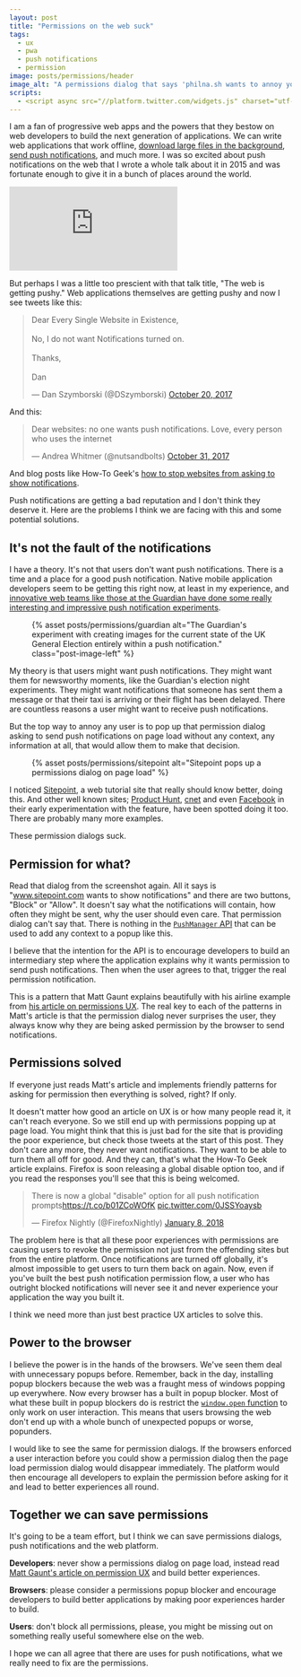 ```yaml
---
layout: post
title: "Permissions on the web suck"
tags:
  - ux
  - pwa
  - push notifications
  - permission
image: posts/permissions/header
image_alt: "A permissions dialog that says 'philna.sh wants to annoy you constantly"
scripts:
  - <script async src="//platform.twitter.com/widgets.js" charset="utf-8"></script>
---
```


I am a fan of progressive web apps and the powers that they bestow on web developers to build the next generation of applications. We can write web applications that work offline, [download large files in the background](https://philna.sh/blog/2017/07/04/experimenting-with-the-background-fetch-api/), [send push notifications](https://www.twilio.com/blog/2016/02/web-powered-sms-inbox-with-service-worker-push-notifications.html), and much more. I was so excited about push notifications on the web that I wrote a whole talk about it in 2015 and was fortunate enough to give it in a bunch of places around the world.

<div class="post-video">
  <iframe src="https://www.youtube.com/embed/4-WnlHhqcjU?t=14" frameborder="0" gesture="media" allow="encrypted-media" allowfullscreen></iframe>
</div>

But perhaps I was a little too prescient with that talk title, "The web is getting pushy." Web applications themselves are getting pushy and now I see tweets like this:

<blockquote class="twitter-tweet" data-lang="en"><p lang="en" dir="ltr">Dear Every Single Website in Existence,<br><br>No, I do not want Notifications turned on.<br><br>Thanks,<br><br>Dan</p>&mdash; Dan Szymborski (@DSzymborski) <a href="https://twitter.com/DSzymborski/status/921260402146672641?ref_src=twsrc%5Etfw">October 20, 2017</a></blockquote>

And this:

<blockquote class="twitter-tweet" data-lang="en"><p lang="en" dir="ltr">Dear websites: no one wants push notifications. Love, every person who uses the internet</p>&mdash; Andrea Whitmer (@nutsandbolts) <a href="https://twitter.com/nutsandbolts/status/925421346259193862?ref_src=twsrc%5Etfw">October 31, 2017</a></blockquote>

And blog posts like How-To Geek's [how to stop websites from asking to show notifications](https://www.howtogeek.com/288946/how-to-stop-websites-from-asking-to-show-notifications/).

Push notifications are getting a bad reputation and I don't think they deserve it. Here are the problems I think we are facing with this and some potential solutions.

## It's not the fault of the notifications

I have a theory. It's not that users don't want push notifications. There is a time and a place for a good push notification. Native mobile application developers seem to be getting this right now, at least in my experience, and [innovative web teams like those at the Guardian have done some really interesting and impressive push notification experiments](https://medium.com/the-guardian-mobile-innovation-lab/generating-images-in-javascript-without-using-the-canvas-api-77f3f4355fad).

<figure class="post-image-left">
  <picture>
    <source type="image/webp" srcset="{% asset posts/permissions/guardian @path %}.webp">
    {% asset posts/permissions/guardian alt="The Guardian's experiment with creating images for the current state of the UK General Election entirely within a push notification." class="post-image-left" %}
  </picture>
</figure>

My theory is that users might want push notifications. They might want them for newsworthy moments, like the Guardian's election night experiments. They might want notifications that someone has sent them a message or that their taxi is arriving or their flight has been delayed. There are countless reasons a user might want to receive push notifications.

But the top way to annoy any user is to pop up that permission dialog asking to send push notifications on page load without any context, any information at all, that would allow them to make that decision.

<figure class="post-image">
  <picture>
    <source type="image/webp" srcset="{% asset posts/permissions/sitepoint @path %}.webp">
    {% asset posts/permissions/sitepoint alt="Sitepoint pops up a permissions dialog on page load" %}
  </picture>
</figure>

I noticed [Sitepoint](http://sitepoint.com/), a web tutorial site that really should know better, doing this. And other well known sites; [Product Hunt](https://www.producthunt.com/), [cnet](https://www.cnet.com/) and even [Facebook](https://www.facebook.com/) in their early experimentation with the feature, have been spotted doing it too. There are probably many more examples.

These permission dialogs suck.

## Permission for what?

Read that dialog from the screenshot again. All it says is "www.sitepoint.com wants to show notifications" and there are two buttons, "Block" or "Allow". It doesn't say what the notifications will contain, how often they might be sent, why the user should even care. That permission dialog can't say that. There is nothing in the [`PushManager` API](https://developer.mozilla.org/en-US/docs/Web/API/PushManager) that can be used to add any context to a popup like this.

I believe that the intention for the API is to encourage developers to build an intermediary step where the application explains why it wants permission to send push notifications. Then when the user agrees to that, trigger the real permission notification.

This is a pattern that Matt Gaunt explains beautifully with his airline example from [his article on permissions UX](https://developers.google.com/web/fundamentals/push-notifications/permission-ux). The real key to each of the patterns in Matt's article is that the permission dialog never surprises the user, they always know why they are being asked permission by the browser to send notifications.

## Permissions solved

If everyone just reads Matt's article and implements friendly patterns for asking for permission then everything is solved, right? If only.

It doesn't matter how good an article on UX is or how many people read it, it can't reach everyone. So we still end up with permissions popping up at page load. You might think that this is just bad for the site that is providing the poor experience, but check those tweets at the start of this post. They don't care any more, they never want notifications. They want to be able to turn them all off for good. And they can, that's what the How-To Geek article explains. Firefox is soon releasing a global disable option too, and if you read the responses you'll see that this is being welcomed.

<blockquote class="twitter-tweet" data-lang="en"><p lang="en" dir="ltr">There is now a global &quot;disable&quot; option for all push notification prompts<a href="https://t.co/b01ZCoWOfK">https://t.co/b01ZCoWOfK</a> <a href="https://t.co/0JSSYoaysb">pic.twitter.com/0JSSYoaysb</a></p>&mdash; Firefox Nightly (@FirefoxNightly) <a href="https://twitter.com/FirefoxNightly/status/950321939129815040?ref_src=twsrc%5Etfw">January 8, 2018</a></blockquote>

The problem here is that all these poor experiences with permissions are causing users to revoke the permission not just from the offending sites but from the entire platform. Once notifications are turned off globally, it's almost impossible to get users to turn them back on again. Now, even if you've built the best push notification permission flow, a user who has outright blocked notifications will never see it and never experience your application the way you built it.

I think we need more than just best practice UX articles to solve this.

## Power to the browser

I believe the power is in the hands of the browsers. We've seen them deal with unnecessary popups before. Remember, back in the day, installing popup blockers because the web was a fraught mess of windows popping up everywhere. Now every browser has a built in popup blocker. Most of what these built in popup blockers do is restrict the [`window.open` function](https://developer.mozilla.org/en-US/docs/Web/API/Window/open) to only work on user interaction. This means that users browsing the web don't end up with a whole bunch of unexpected popups or worse, popunders.

I would like to see the same for permission dialogs. If the browsers enforced a user interaction before you could show a permission dialog then the page load permission dialog would disappear immediately. The platform would then encourage all developers to explain the permission before asking for it and lead to better experiences all round.

## Together we can save permissions

It's going to be a team effort, but I think we can save permissions dialogs, push notifications and the web platform.

<strong>Developers</strong>: never show a permissions dialog on page load, instead read [Matt Gaunt's article on permission UX](https://developers.google.com/web/fundamentals/push-notifications/permission-ux) and build better experiences.

<strong>Browsers</strong>: please consider a permissions popup blocker and encourage developers to build better applications by making poor experiences harder to build.

<strong>Users</strong>: don't block all permissions, please, you might be missing out on something really useful somewhere else on the web.

I hope we can all agree that there are uses for push notifications, what we really need to fix are the permissions.
